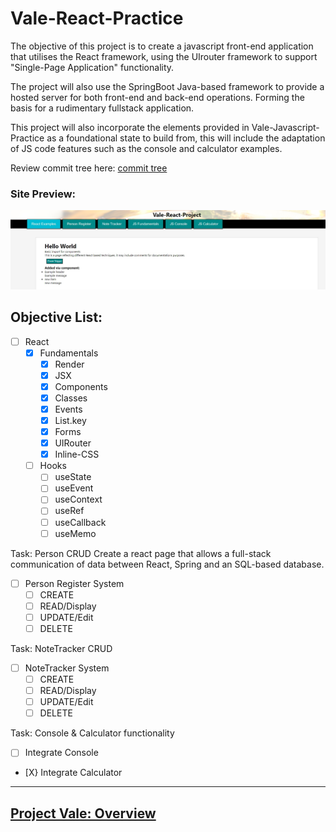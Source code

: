 # Vale-React-Practice

The objective of this project is to create a javascript front-end application that utilises the React framework, using the UIrouter framework to support "Single-Page Application" functionality.

The project will also use the SpringBoot Java-based framework to provide a hosted server for both front-end and back-end operations. Forming the basis for a rudimentary fullstack application.

This project will also incorporate the elements provided in Vale-Javascript-Practice as a foundational state to build from, this will include the adaptation of JS code features such as the console and calculator examples.

Review commit tree here: [commit tree](https://github.com/MorickClive/Vale-React-Practice/network)

### Site Preview:


  ![Site Preview](./src/resources/css/img/example%20page.jpg)


## Objective List:

- [ ] React
  - [X] Fundamentals
    - [X] Render
    - [X] JSX
    - [X] Components
    - [X] Classes
    - [X] Events
    - [X] List.key
    - [X] Forms
    - [X] UIRouter
    - [X] Inline-CSS
  - [ ] Hooks
    - [ ] useState
    - [ ] useEvent
    - [ ] useContext
    - [ ] useRef
    - [ ] useCallback
    - [ ] useMemo

Task: Person CRUD
Create a react page that allows a full-stack communication of data between React, Spring and an SQL-based database.

- [ ] Person Register System
  - [ ] CREATE
  - [ ] READ/Display
  - [ ] UPDATE/Edit
  - [ ] DELETE

Task: NoteTracker CRUD

- [ ] NoteTracker System
  - [ ] CREATE
  - [ ] READ/Display
  - [ ] UPDATE/Edit
  - [ ] DELETE
 
 Task: Console & Calculator functionality
 - [ ] Integrate Console
 - [X} Integrate Calculator

---

## [Project Vale: Overview](https://github.com/MorickClive/Project-Vale/blob/main/README.md#project-vale)